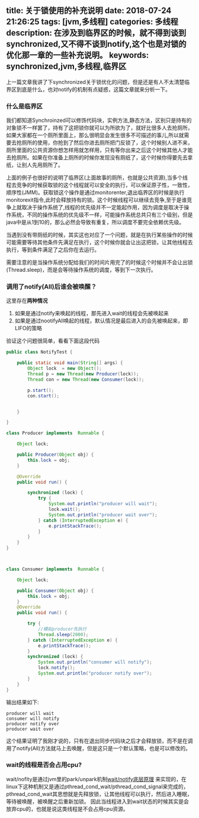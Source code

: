 title: 关于锁使用的补充说明
date: 2018-07-24 21:26:25
tags: [jvm,多线程]
categories: 多线程
description: 在涉及到临界区的时候，就不得到谈到synchronized,又不得不谈到notify,这个也是对锁的优化那一章的一些补充说明。
keywords: synchronized,jvm,多线程,临界区
---

上一篇文章我讲了下synchronized关于锁优化的问题，但是还是有人不太清楚临界区到底是什么，也对notify的机制有点疑惑，这篇文章就来分析一下。

### 什么是临界区

我们都知道Synchroinzed可以修饰代码块，实例方法,静态方法，区别只是持有的对象锁不一样罢了，持有了这把锁你就可以为所欲为了，就好比很多人去抢厕所，如果大家都在一个厕所里面上，那么很明显会发生很多不可描述的事儿,所以就需要去抢厕所的使用，你抢到了然后你进去厕所把门反锁了，这个时候别人进不来，厕所里面的公共资源你想怎样用就怎样用，只有等你出来之后这个时候其他人才能去抢厕所。如果在你准备上厕所的时候你发现没有厕纸了，这个时候你得要先去拿纸，让别人先用厕所了。

上面的例子也很好的说明了临界区(上面故事的厕所，也就是公共资源),当多个线程去竞争的时候获取锁的这个线程就可以安全的执行，可以保证原子性，一致性，顺序性(JMM)。获取锁这个操作是通过monitorenter,退出临界区的时候是执行monitorexit指令,此时会释放持有的锁。这个时候线程可以继续去竞争,至于是谁竞争上就取决于操作系统了,线程的优先级并不一定能起作用，因为调度是取决于操作系统，不同的操作系统的优先级不一样，可能操作系统总共只有三个级别，但是java中是从1到10的，那么必然会导致有重复，所以调度不要完全依赖优先级。

当遇到没有带厕纸的时候，其实这也对应了一个问题，就是在执行某些操作的时候可能需要等待其他条件先满足在执行，这个时候你就会让出这把锁，让其他线程去执行，等到条件满足了之后你在去运行。

需要注意的是当操作系统分配给我们的时间片用完了的时候这个时候并不会让出锁(Thread.sleep)，而是会等待操作系统的调度，等到下一次执行。


### 调用了notify(All)后谁会被唤醒？

这里存在**两种情况**

1. 如果是通过notify来唤起的线程，那先进入wait的线程会先被唤起来
2. 如果是通过nootifyAll唤起的线程，默认情况是最后进入的会先被唤起来，即LIFO的策略

验证这个问题很简单，看看下面这段代码

```java
public class NotifyTest {

    public static void main(String[] args) {
        Object lock  = new Object();
        Thread p = new Thread(new Producer(lock));
        Thread con = new Thread(new Consumer(lock));

        p.start();
        con.start();


    }

}

class Producer implements  Runnable {

    Object lock;

    public Producer(Object obj) {
        this.lock = obj;
    }

    @Override
    public void run() {

        synchronized (lock) {
            try {
                System.out.println("producer will wait");
                lock.wait();
                System.out.println("producer wait over");
            } catch (InterruptedException e) {
                e.printStackTrace();
            }
        }
    }
}



class Consumer implements  Runnable {

    Object lock;

    public Consumer(Object obj) {
        this.lock = obj;
    }
    @Override
    public void run() {

        try {
            //模拟producer先执行
            Thread.sleep(2000);
        } catch (InterruptedException e) {
            e.printStackTrace();
        }
        synchronized (lock) {
            System.out.println("consumer will notify");
            lock.notify();
            System.out.println("producer notify over");
        }
    }
}

```

输出结果如下:

```
producer will wait
consumer will notify
producer notify over
producer wait over

```

这个结果证明了我刚才说的，只有在退出同步代码块之后才会释放锁，而不是在调用了notify(All)方法就马上去唤醒，但是这只是一个默认策略，也是可以修改的。

### wait的线程是否会占用cpu?

wait/nofity是通过jvm里的park/unpark机制[wait/notify底层原理](https://github.com/openjdk-mirror/jdk7u-hotspot/blob/50bdefc3afe944ca74c3093e7448d6b889cd20d1/src/share/vm/runtime/objectMonitor.cpp#L1507)
来实现的，在linux下这种机制又是通过pthread_cond_wait/pthread_cond_signal来完成的，pthread_cond_wait其思想就是先释放锁，让其他线程可以执行，然后进入睡眠，等待被唤醒，被唤醒之后重新加锁。
因此当线程进入到wait状态的时候其实是会放弃cpu的，也就是说这类线程是不会占用cpu资源。
